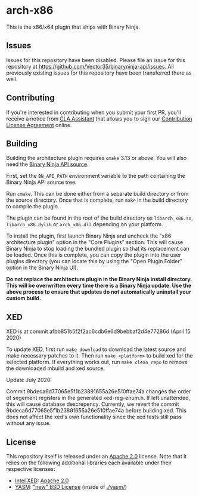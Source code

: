 # arch-x86
This is the x86/x64 plugin that ships with Binary Ninja.

## Issues

Issues for this repository have been disabled. Please file an issue for this repository at https://github.com/Vector35/binaryninja-api/issues. All previously existing issues for this repository have been transferred there as well.


## Contributing

If you're interested in contributing when you submit your first PR, you'll receive a notice from [CLA Assistant](https://cla-assistant.io/) that allows you to sign our [Contribution License Agreement](https://binary.ninja/cla.pdf) online. 

## Building

Building the architecture plugin requires `cmake` 3.13 or above. You will also need the
[Binary Ninja API source](https://github.com/Vector35/binaryninja-api).

First, set the `BN_API_PATH` environment variable to the path containing the
Binary Ninja API source tree.

Run `cmake`. This can be done either from a separate build directory or from the source
directory. Once that is complete, run `make` in the build directory to compile the plugin.

The plugin can be found in the root of the build directory as `libarch_x86.so`,
`libarch_x86.dylib` or `arch_x86.dll` depending on your platform.

To install the plugin, first launch Binary Ninja and uncheck the "x86 architecture plugin"
option in the "Core Plugins" section. This will cause Binary Ninja to stop loading the
bundled plugin so that its replacement can be loaded. Once this is complete, you can copy
the plugin into the user plugins directory (you can locate this by using the "Open Plugin Folder"
option in the Binary Ninja UI).

**Do not replace the architecture plugin in the Binary Ninja install directory. This will
be overwritten every time there is a Binary Ninja update. Use the above process to ensure that
updates do not automatically uninstall your custom build.**

## XED

XED is at commit afbb851b5f2f2ac6cdb6e6d9bebbaf2d4e77286d (April 15 2020)

To update XED, first run `make download` to download the latest source and make necessary patches to it. Then run `make <platform>` to build xed for the selected platform. If everything works out, run `make clean_repo` to remove the downloaded mbuild and xed source.

Update July 2020:

Commit 9bdeca6d77065e5f1b23891655a26e510ffae74a changes the order of segement registers in the generated xed-reg-enum.h. If left unattended, this will cause database descrepency. Currently, we revert the commit 9bdeca6d77065e5f1b23891655a26e510ffae74a before building xed. This does not affect the xed's own functionality since the xed tests still pass without any issue.

## License

This repository itself is released under an [Apache 2.0](./license) license. Note that it relies on the following additional libraries each available under their respective licenses:

- [Intel XED](https://intelxed.github.io/): [Apache 2.0](https://github.com/intelxed/xed/blob/master/LICENSE)
- [YASM](https://yasm.tortall.net/): ["new" BSD License](http://github.com/yasm/yasm/blob/master/BSD.txt) (inside of [./yasm/](yasm/))
